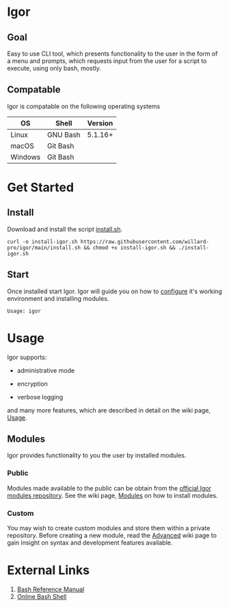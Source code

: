 # Igor

## Goal

Easy to use CLI tool, which presents functionality to the user in the form of a menu and prompts, which requests input from the user for a script to execute, using only bash, mostly.  

## Compatable

Igor is compatable on the following operating systems

| OS      | Shell    | Version |
| ------- | -------- | ------- |
| Linux   | GNU Bash | 5.1.16+ |
| macOS   | Git Bash |         |
| Windows | Git Bash |         |

# Get Started

## Install

Download and install the script [install.sh](https://raw.githubusercontent.com/willard-pro/igor/main/install.sh).

```
curl -o install-igor.sh https://raw.githubusercontent.com/willard-pro/igor/main/install.sh && chmod +x install-igor.sh && ./install-igor.sh
```

## Start

Once installed start Igor. Igor will guide you on how to [configure](https://github.com/willard-pro/igor/wiki/Configuration) it's working environment and installing modules.

```
Usage: igor
```

# Usage

Igor supports:

- administrative mode

- encryption

- verbose logging

and many more features, which are described in detail on the wiki page, [Usage](https://github.com/willard-pro/igor/wiki/Usage).

## Modules

Igor provides functionality to you the user by installed modules.  

### Public

Modules made available to the public can be obtain from the [official Igor modules repository](https://github.com/willard-pro/igor-modules). See the wiki page, [Modules](https://github.com/willard-pro/igor/wiki/Modules) on how to install modules.

### Custom

You may wish to create custom modules and store them within a private repository.  Before creating a new module, read the [Advanced](https://github.com/willard-pro/igor/wiki/Advanced) wiki page to gain insight on syntax and development features available.









# External Links

1. [Bash Reference Manual](https://www.gnu.org/software/bash/manual/html_node/index.html#SEC_Contents)
2. [Online Bash Shell](https://www.onlinegdb.com/online_bash_shell)
